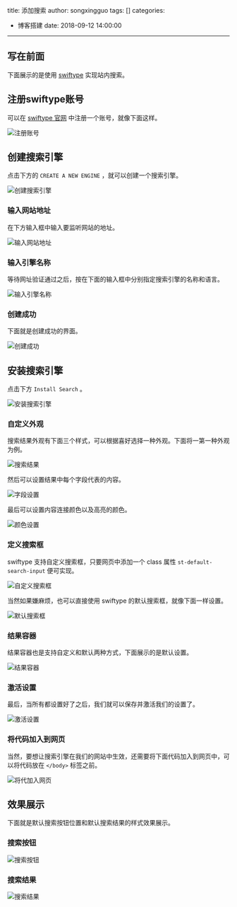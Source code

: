 title: 添加搜索
author: songxingguo
tags: []
categories:
  - 博客搭建
date: 2018-09-12 14:00:00
---
## 写在前面

下面展示的是使用 [swiftype](https://swiftype.com/) 实现站内搜索。

## 注册swiftype账号

可以在 [swiftype 官网](https://swiftype.com/) 中注册一个账号，就像下面这样。

![注册账号](http://p9myzkds7.bkt.clouddn.com/swiftype-search/%E6%B3%A8%E5%86%8C%E8%B4%A6%E5%8F%B7.png)

## 创建搜索引擎

点击下方的 `CREATE A NEW ENGINE` ，就可以创建一个搜索引擎。

![创建搜索引擎](http://p9myzkds7.bkt.clouddn.com/swiftype-search/%E5%88%9B%E5%BB%BA%E6%90%9C%E7%B4%A2%E5%BC%95%E6%93%8E.png)

### 输入网站地址

在下方输入框中输入要监听网站的地址。

![输入网站地址](http://p9myzkds7.bkt.clouddn.com/swiftype-search/%E8%BE%93%E5%85%A5%E7%BD%91%E7%AB%99%E7%9A%84%E5%9C%B0%E5%9D%80.png)

### 输入引擎名称

等待网址验证通过之后，按在下面的输入框中分别指定搜索引擎的名称和语言。

![输入引擎名称](http://p9myzkds7.bkt.clouddn.com/swiftype-search/%E8%BE%93%E5%85%A5%E5%BC%95%E6%93%8E%E5%90%8D%E7%A7%B0.png)

### 创建成功

下面就是创建成功的界面。

![创建成功](http://p9myzkds7.bkt.clouddn.com/swiftype-search/%E5%88%9B%E5%BB%BA%E6%88%90%E5%8A%9F.png)

## 安装搜索引擎

点击下方 `Install Search` 。

![安装搜索引擎](http://p9myzkds7.bkt.clouddn.com/swiftype-search/%E5%AE%89%E8%A3%85%E6%90%9C%E7%B4%A2%E5%BC%95%E6%93%8E.png)

### 自定义外观

搜索结果外观有下面三个样式，可以根据喜好选择一种外观。下面将一第一种外观为例。

![搜索结果](http://p9myzkds7.bkt.clouddn.com/swiftype-search/%E8%87%AA%E5%AE%9A%E4%B9%89%E5%A4%96%E8%A7%82.png)

然后可以设置结果中每个字段代表的内容。

![字段设置](http://p9myzkds7.bkt.clouddn.com/swiftype-search/%E5%AD%97%E6%AE%B5%E8%AE%BE%E7%BD%AE.png)

最后可以设置内容连接颜色以及高亮的颜色。

![颜色设置](http://p9myzkds7.bkt.clouddn.com/swiftype-search/%E9%A2%9C%E8%89%B2%E8%AE%BE%E7%BD%AE.png)

### 定义搜索框

swiftype 支持自定义搜索框，只要网页中添加一个 class 属性 `st-default-search-input` 便可实现。

![自定义搜索框](http://p9myzkds7.bkt.clouddn.com/swiftype-search/%E5%AE%9A%E4%B9%89%E6%90%9C%E7%B4%A2%E5%9F%9F.png)

当然如果嫌麻烦，也可以直接使用 swiftype 的默认搜索框，就像下面一样设置。

![默认搜索框](http://p9myzkds7.bkt.clouddn.com/swiftype-search/%E9%BB%98%E8%AE%A4%E6%90%9C%E7%B4%A2%E6%A1%86.png)

### 结果容器

结果容器也是支持自定义和默认两种方式，下面展示的是默认设置。

![结果容器](http://p9myzkds7.bkt.clouddn.com/swiftype-search/%E6%90%9C%E7%B4%A2%E5%AE%B9%E5%99%A8.png)

### 激活设置

最后，当所有都设置好了之后，我们就可以保存并激活我们的设置了。

![激活设置](http://p9myzkds7.bkt.clouddn.com/swiftype-search/%E6%BF%80%E6%B4%BB%E8%AE%BE%E7%BD%AE.png)

### 将代码加入到网页

当然，要想让搜索引擎在我们的网站中生效，还需要将下面代码加入到网页中，可以将代码放在 `</body>` 标签之前。

![将代加入网页](http://p9myzkds7.bkt.clouddn.com/swiftype-search/%E5%B0%86%E4%BB%A3%E7%A0%81%E5%86%99%E5%85%A5%E5%88%B0%E7%BD%91%E9%A1%B5%E4%B8%AD.png)

## 效果展示

下面就是默认搜索按钮位置和默认搜索结果的样式效果展示。

### 搜索按钮

![搜索按钮](http://p9myzkds7.bkt.clouddn.com/swiftype-search/%E6%90%9C%E7%B4%A2%E6%8C%89%E9%92%AE.png)

### 搜索结果

![搜索结果](http://p9myzkds7.bkt.clouddn.com/swiftype-search/%E6%90%9C%E7%B4%A2%E7%BB%93%E6%9E%9C.png)